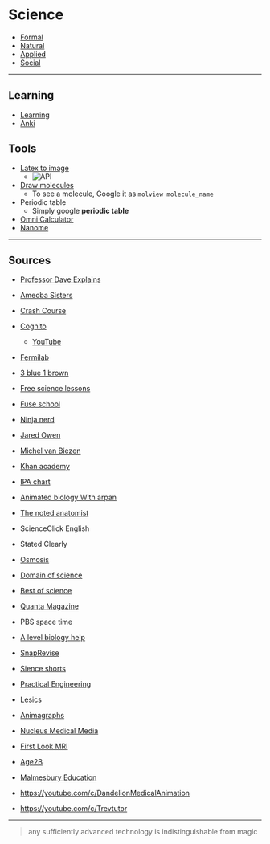 # Science

- [Formal](formal/index)
- [Natural](natural/index)
- [Applied](applied/index)
- [Social](social/index)

***

## Learning
- [Learning](/learning)
- [Anki](anki)

## Tools

- [Latex to image](https://editor.codecogs.com/)
    - ![API](https://latex.codecogs.com/svg.image?a+b=c)
- [Draw molecules](https://molview.org)
    - To see a molecule, Google it as `molview molecule_name`
- Periodic table
    - Simply google **periodic table**
- [Omni Calculator](https://www.omnicalculator.com/)
- [Nanome](https://nanome.ai/)

---

## Sources

- [Professor Dave Explains](https://www.youtube.com/c/ProfessorDaveExplains)
- [Ameoba Sisters](https://www.youtube.com/c/AmoebaSisters)
- [Crash Course](https://www.youtube.com/c/crashcourse)
- [Cognito](https://cognitoedu.org/dashboard)
   - [YouTube](https://youtube.com/c/Cognitoedu)
- [Fermilab](https://www.youtube.com/c/fermilab)
- [3 blue 1 brown](https://www.youtube.com/c/3blue1brown)
- [Free science lessons](https://www.youtube.com/c/Freesciencelessons)
- [Fuse school](https://www.youtube.com/c/fuseschool)
- [Ninja nerd](https://www.youtube.com/c/NinjaNerdScience/playlists)
- [Jared Owen](https://youtube.com/c/JaredOwen)

- [Michel van Biezen](https://www.youtube.com/c/MichelvanBiezen)
- [Khan academy](https://www.youtube.com/c/khanacademy/)
- [IPA chart](https://www.ipachart.com/)
- [Animated biology With arpan](https://www.youtube.com/channel/UClpeLlEHyJOcPQPxXUwwomA/videos)
- [The noted anatomist](https://www.youtube.com/c/TheNotedAnatomist/featured)
- ScienceClick English
- Stated Clearly
- [Osmosis](https://youtube.com/c/osmosis)
- [Domain of science](https://youtube.com/c/DomainofScience)
- [Best of science](https://youtube.com/user/Best0fScience)
- [Quanta Magazine](https://youtube.com/c/QuantaScienceChannel)
- PBS space time
- [A level biology help](https://www.youtube.com/c/AlevelBiologyHelp/featured)
- [SnapRevise](https://www.youtube.com/channel/UC8pOYw9kw8z9uOKgAZ7ki8w/videos)
- [Sience shorts](https://youtube.com/c/ScienceShorts)
- [Practical Engineering](https://youtube.com/c/PracticalEngineeringChannel)
- [Lesics](https://youtube.com/c/Lesics)
- [Animagraphs](https://youtube.com/c/animagraffs)
- [Nucleus Medical Media](https://www.youtube.com/c/NucleusMedicalMedia)
- [First Look MRI](https://youtube.com/c/FirstLookMRI)
- [Age2B](https://www.youtube.com/c/Age2Be)
- [Malmesbury Education](https://www.youtube.com/c/MalmesburyEducation/featured)
- https://youtube.com/c/DandelionMedicalAnimation
- https://youtube.com/c/Trevtutor


---

> any sufficiently advanced technology is indistinguishable from magic
